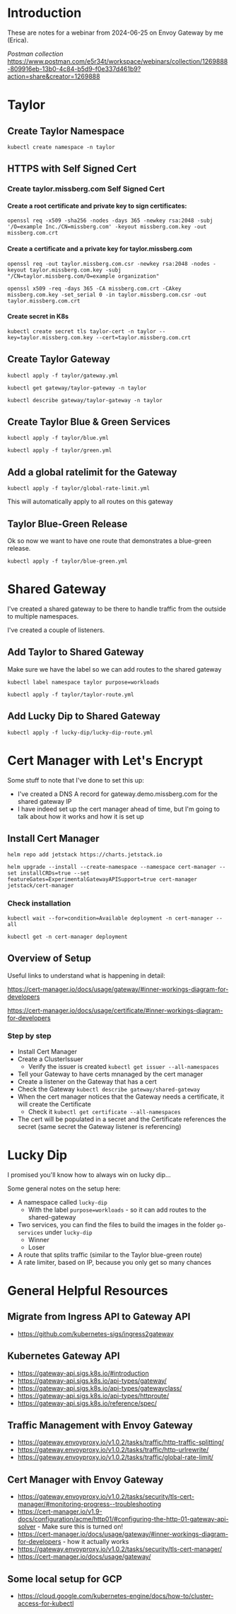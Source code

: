 # Introduction
These are notes for a webinar from 2024-06-25 on Envoy Gateway by me (Erica).

_Postman collection_
https://www.postman.com/e5r34t/workspace/webinars/collection/1269888-809916eb-13b0-4c84-b5d9-f0e337d461b9?action=share&creator=1269888 


# Taylor

## Create Taylor Namespace
```
kubectl create namespace -n taylor
```

## HTTPS with Self Signed Cert

### Create taylor.missberg.com Self Signed Cert

#### Create a root certificate and private key to sign certificates:
```
openssl req -x509 -sha256 -nodes -days 365 -newkey rsa:2048 -subj '/O=example Inc./CN=missberg.com' -keyout missberg.com.key -out missberg.com.crt
```

#### Create a certificate and a private key for taylor.missberg.com
```
openssl req -out taylor.missberg.com.csr -newkey rsa:2048 -nodes -keyout taylor.missberg.com.key -subj "/CN=taylor.missberg.com/O=example organization"

openssl x509 -req -days 365 -CA missberg.com.crt -CAkey missberg.com.key -set_serial 0 -in taylor.missberg.com.csr -out taylor.missberg.com.crt
```

#### Create secret in K8s
```
kubectl create secret tls taylor-cert -n taylor --key=taylor.missberg.com.key --cert=taylor.missberg.com.crt
```

## Create Taylor Gateway
```
kubectl apply -f taylor/gateway.yml
```
```
kubectl get gateway/taylor-gateway -n taylor
```
```
kubectl describe gateway/taylor-gateway -n taylor
```

## Create Taylor Blue & Green Services
```
kubectl apply -f taylor/blue.yml
```
```
kubectl apply -f taylor/green.yml
```

## Add a global ratelimit for the Gateway
```
kubectl apply -f taylor/global-rate-limit.yml
```

This will automatically apply to all routes on this gateway

## Taylor Blue-Green Release
Ok so now we want to have one route that demonstrates a blue-green release.
```
kubectl apply -f taylor/blue-green.yml
```

# Shared Gateway
I've created a shared gateway to be there to handle traffic from the outside to multiple namespaces.

I've created a couple of listeners.

## Add Taylor to Shared Gateway
Make sure we have the label so we can add routes to the shared gateway

```
kubectl label namespace taylor purpose=workloads
```
```
kubectl apply -f taylor/taylor-route.yml 
```

## Add Lucky Dip to Shared Gateway
```
kubectl apply -f lucky-dip/lucky-dip-route.yml
```

# Cert Manager with Let's Encrypt

Some stuff to note that I've done to set this up:
- I've created a DNS A record for gateway.demo.missberg.com for the shared gateway IP
- I have indeed set up the cert manager ahead of time, but I'm going to talk about how it works and how it is set up

## Install Cert Manager

```
helm repo add jetstack https://charts.jetstack.io
```
```
helm upgrade --install --create-namespace --namespace cert-manager --set installCRDs=true --set featureGates=ExperimentalGatewayAPISupport=true cert-manager jetstack/cert-manager
```
### Check installation

```
kubectl wait --for=condition=Available deployment -n cert-manager --all
```
```
kubectl get -n cert-manager deployment
```

## Overview of Setup

Useful links to understand what is happening in detail:

https://cert-manager.io/docs/usage/gateway/#inner-workings-diagram-for-developers 

https://cert-manager.io/docs/usage/certificate/#inner-workings-diagram-for-developers

### Step by step
- Install Cert Manager
- Create a ClusterIssuer
    - Verify the issuer is created `kubectl get issuer --all-namespaces`
- Tell your Gateway to have certs mnanaged by the cert manager
- Create a listener on the Gateway that has a cert
- Check the Gateway `kubectl describe gateway/shared-gateway`
- When the cert manager notices that the Gateway needs a certificate, it will create the Certificate
    - Check it `kubectl get certificate --all-namespaces`
- The cert will be populated in a secret and the Certificate references the secret (same secret the Gateway listener is referencing)

# Lucky Dip
I promised you'll know how to always win on lucky dip...

Some general notes on the setup here:
- A namespace called `lucky-dip`
    - With the label `purpose=workloads` - so it can add routes to the shared-gateway
- Two services, you can find the files to build the images in the folder `go-services` under `lucky-dip`
    - Winner
    - Loser
- A route that splits traffic (similar to the Taylor blue-green route)
- A rate limiter, based on IP, because you only get so many chances


# General Helpful Resources

## Migrate from Ingress API to Gateway API
- https://github.com/kubernetes-sigs/ingress2gateway

## Kubernetes Gateway API
- https://gateway-api.sigs.k8s.io/#introduction
- https://gateway-api.sigs.k8s.io/api-types/gateway/
- https://gateway-api.sigs.k8s.io/api-types/gatewayclass/
- https://gateway-api.sigs.k8s.io/api-types/httproute/
- https://gateway-api.sigs.k8s.io/reference/spec/ 

## Traffic Management with Envoy Gateway
- https://gateway.envoyproxy.io/v1.0.2/tasks/traffic/http-traffic-splitting/
- https://gateway.envoyproxy.io/v1.0.2/tasks/traffic/http-urlrewrite/
- https://gateway.envoyproxy.io/v1.0.2/tasks/traffic/global-rate-limit/ 

## Cert Manager with Envoy Gateway
- https://gateway.envoyproxy.io/v1.0.2/tasks/security/tls-cert-manager/#monitoring-progress--troubleshooting
- https://cert-manager.io/v1.9-docs/configuration/acme/http01/#configuring-the-http-01-gateway-api-solver - Make sure this is turned on!
- https://cert-manager.io/docs/usage/gateway/#inner-workings-diagram-for-developers - how it actually works
- https://gateway.envoyproxy.io/v1.0.2/tasks/security/tls-cert-manager/
- https://cert-manager.io/docs/usage/gateway/

## Some local setup for GCP
- https://cloud.google.com/kubernetes-engine/docs/how-to/cluster-access-for-kubectl
